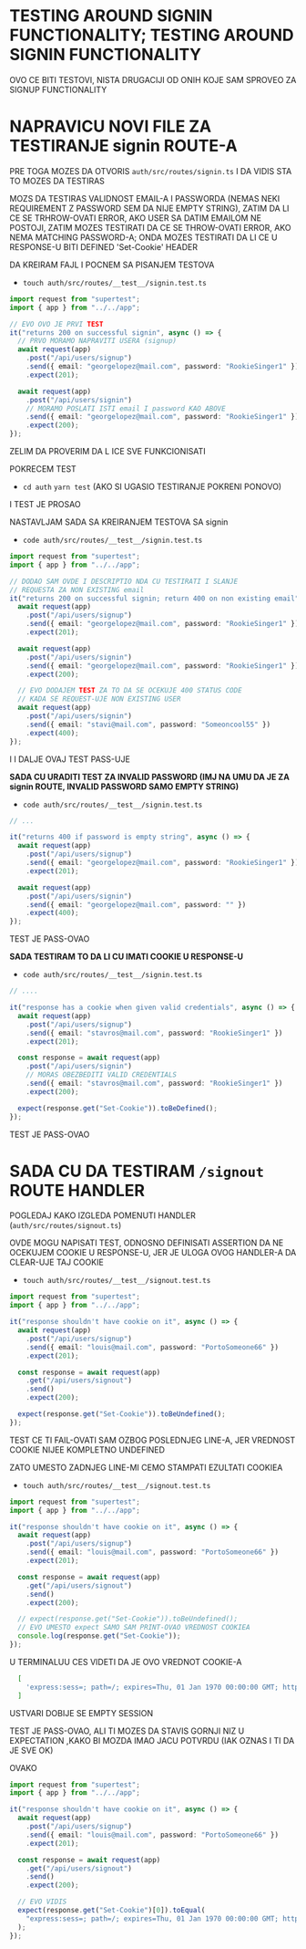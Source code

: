 # TESTING AROUND SIGNIN FUNCTIONALITY; TESTING AROUND SIGNIN FUNCTIONALITY

OVO CE BITI TESTOVI, NISTA DRUGACIJI OD ONIH KOJE SAM SPROVEO ZA SIGNUP FUNCTIONALITY

# NAPRAVICU NOVI FILE ZA TESTIRANJE signin ROUTE-A

PRE TOGA MOZES DA OTVORIS `auth/src/routes/signin.ts` I DA VIDIS STA TO MOZES DA TESTIRAS

MOZS DA TESTIRAS VALIDNOST EMAIL-A I PASSWORDA (NEMAS NEKI REQUIREMENT Z PASSWORD SEM DA NIJE EMPTY STRING), ZATIM DA LI CE SE TRHROW-OVATI ERROR, AKO USER SA DATIM EMAILOM NE POSTOJI, ZATIM MOZES TESTIRATI DA CE SE THROW-OVATI ERROR, AKO NEMA MATCHING PASSWORD-A; ONDA MOZES TESTIRATI DA LI CE U RESPONSE-U BITI DEFINED 'Set-Cookie' HEADER

DA KREIRAM FAJL I POCNEM SA PISANJEM TESTOVA

- `touch auth/src/routes/__test__/signin.test.ts`

```ts
import request from "supertest";
import { app } from "../../app";

// EVO OVO JE PRVI TEST
it("returns 200 on successful signin", async () => {
  // PRVO MORAMO NAPRAVITI USERA (signup)
  await request(app)
    .post("/api/users/signup")
    .send({ email: "georgelopez@mail.com", password: "RookieSinger1" })
    .expect(201);

  await request(app)
    .post("/api/users/signin")
    // MORAMO POSLATI ISTI email I password KAO ABOVE
    .send({ email: "georgelopez@mail.com", password: "RookieSinger1" })
    .expect(200);
});

```

ZELIM DA PROVERIM DA L ICE SVE FUNKCIONISATI

POKRECEM TEST

- `cd auth` `yarn test` (AKO SI UGASIO TESTIRANJE POKRENI PONOVO)

I TEST JE PROSAO

NASTAVLJAM SADA SA KREIRANJEM TESTOVA SA signin

- `code auth/src/routes/__test__/signin.test.ts`

```ts
import request from "supertest";
import { app } from "../../app";

// DODAO SAM OVDE I DESCRIPTIO NDA CU TESTIRATI I SLANJE
// REQUESTA ZA NON EXISTING email
it("returns 200 on successful signin; return 400 on non existing email", async () => {
  await request(app)
    .post("/api/users/signup")
    .send({ email: "georgelopez@mail.com", password: "RookieSinger1" })
    .expect(201);

  await request(app)
    .post("/api/users/signin")
    .send({ email: "georgelopez@mail.com", password: "RookieSinger1" })
    .expect(200);

  // EVO DODAJEM TEST ZA TO DA SE OCEKUJE 400 STATUS CODE
  // KADA SE REQUEST-UJE NON EXISTING USER
  await request(app)
    .post("/api/users/signin")
    .send({ email: "stavi@mail.com", password: "Someoncool55" })
    .expect(400);
});

```

I I DALJE OVAJ TEST PASS-UJE

**SADA CU URADITI TEST ZA INVALID PASSWORD (IMJ NA UMU DA JE ZA signin ROUTE, INVALID PASSWORD SAMO EMPTY STRING)**

- `code auth/src/routes/__test__/signin.test.ts`

```ts
// ...

it("returns 400 if password is empty string", async () => {
  await request(app)
    .post("/api/users/signup")
    .send({ email: "georgelopez@mail.com", password: "RookieSinger1" })
    .expect(201);

  await request(app)
    .post("/api/users/signin")
    .send({ email: "georgelopez@mail.com", password: "" })
    .expect(400);
});


```

TEST JE PASS-OVAO

**SADA TESTIRAM TO DA LI CU IMATI COOKIE U RESPONSE-U**

- `code auth/src/routes/__test__/signin.test.ts`

```ts
// ....

it("response has a cookie when given valid credentials", async () => {
  await request(app)
    .post("/api/users/signup")
    .send({ email: "stavros@mail.com", password: "RookieSinger1" })
    .expect(201);

  const response = await request(app)
    .post("/api/users/signin")
    // MORAS OBEZBEDITI VALID CREDENTIALS
    .send({ email: "stavros@mail.com", password: "RookieSinger1" })
    .expect(200);

  expect(response.get("Set-Cookie")).toBeDefined();
});

```

TEST JE PASS-OVAO

# SADA CU DA TESTIRAM `/signout` ROUTE HANDLER

POGLEDAJ KAKO IZGLEDA POMENUTI HANDLER (`auth/src/routes/signout.ts`)

OVDE MOGU NAPISATI TEST, ODNOSNO DEFINISATI ASSERTION DA NE OCEKUJEM COOKIE U RESPONSE-U, JER JE ULOGA OVOG HANDLER-A DA CLEAR-UJE TAJ COOKIE

- `touch auth/src/routes/__test__/signout.test.ts`

```ts
import request from "supertest";
import { app } from "../../app";

it("response shouldn't have cookie on it", async () => {
  await request(app)
    .post("/api/users/signup")
    .send({ email: "louis@mail.com", password: "PortoSomeone66" })
    .expect(201);

  const response = await request(app)
    .get("/api/users/signout")
    .send()
    .expect(200);

  expect(response.get("Set-Cookie")).toBeUndefined();
});

```

TEST CE TI FAIL-OVATI SAM OZBOG POSLEDNJEG LINE-A, JER VREDNOST COOKIE NIJEE KOMPLETNO UNDEFINED

ZATO UMESTO ZADNJEG LINE-MI CEMO STAMPATI EZULTATI COOKIEA

- `touch auth/src/routes/__test__/signout.test.ts`

```ts
import request from "supertest";
import { app } from "../../app";

it("response shouldn't have cookie on it", async () => {
  await request(app)
    .post("/api/users/signup")
    .send({ email: "louis@mail.com", password: "PortoSomeone66" })
    .expect(201);

  const response = await request(app)
    .get("/api/users/signout")
    .send()
    .expect(200);

  // expect(response.get("Set-Cookie")).toBeUndefined();
  // EVO UMESTO expect SAMO SAM PRINT-OVAO VREDNOST COOKIEA
  console.log(response.get("Set-Cookie"));
});

```

U TERMINALUU CES VIDETI DA JE OVO VREDNOT COOKIE-A

```zsh
  [
    'express:sess=; path=/; expires=Thu, 01 Jan 1970 00:00:00 GMT; httponly'
  ]

```

USTVARI DOBIJE SE EMPTY SESSION

TEST JE PASS-OVAO, ALI TI MOZES DA STAVIS GORNJI NIZ U EXPECTATION ,KAKO BI MOZDA IMAO JACU POTVRDU (IAK OZNAS I TI DA JE SVE OK)

OVAKO

```ts
import request from "supertest";
import { app } from "../../app";

it("response shouldn't have cookie on it", async () => {
  await request(app)
    .post("/api/users/signup")
    .send({ email: "louis@mail.com", password: "PortoSomeone66" })
    .expect(201);

  const response = await request(app)
    .get("/api/users/signout")
    .send()
    .expect(200);

  // EVO VIDIS
  expect(response.get("Set-Cookie")[0]).toEqual(
    "express:sess=; path=/; expires=Thu, 01 Jan 1970 00:00:00 GMT; httponly"
  );
});

```







